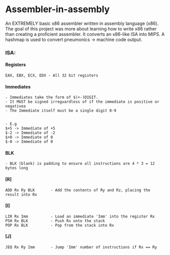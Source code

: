 # Assembler-in-assembly



An EXTREMELY basic x86 assembler written in assembly language (x86).
The goal of this project was more about learning how to write x86 rather than creating a proficient assembler.
It converts an x86-like ISA into MIPS.
A hashmap is used to convert pneumonics -> machine code output.

### ISA:

#### Registers
    EAX, EBX, ECX, EDX - All 32 bit registers

#### Immediates

    - Immediates take the form of $(+-)DIGIT. 
    - It MUST be signed irreguardless of if the immediate is positive or negativea
    - The Immediate itself must be a single digit 0-9

    
    - E.g
    $+5 -> Immediate of +5
    $-2 -> Immediate of -2
    $+0 -> Immediate of 0
    $-0 -> Immediate of 0


#### BLK

    - BLK (blank) is padding to ensure all instructions are 4 * 3 = 12 bytes long

#### [R]
    ADD Rx Ry BLK       - Add the contents of Ry and Rz, placing the result into Rx


#### [I]
    LIR Rx Imm          - Load an immediate 'Imm' into the register Rx
    PSH Rx BLK          - Push Rx onto the stack
    POP Rx BLK          - Pop from the stack into Rx


#### [J]
    JEQ Rx Ry Imm       - Jump 'Imm' number of instructions if Rx == Ry









